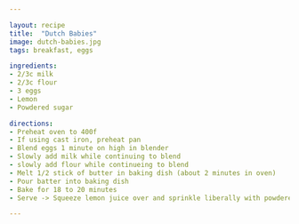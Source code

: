 ```yaml
---

layout: recipe
title:  "Dutch Babies"
image: dutch-babies.jpg
tags: breakfast, eggs

ingredients:
- 2/3c milk
- 2/3c flour
- 3 eggs
- Lemon
- Powdered sugar

directions:
- Preheat oven to 400f
- If using cast iron, preheat pan
- Blend eggs 1 minute on high in blender
- Slowly add milk while continuing to blend
- slowly add flour while continueing to blend
- Melt 1/2 stick of butter in baking dish (about 2 minutes in oven)
- Pour batter into baking dish
- Bake for 18 to 20 minutes
- Serve -> Squeeze lemon juice over and sprinkle liberally with powdered sugar

---
```

